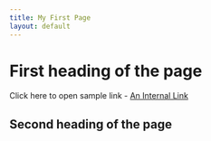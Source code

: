 ```yaml
---
title: My First Page
layout: default
---
```


# First heading of the page

Click here to open sample link - 
[An Internal Link](/docs/sample-link1)

## Second heading of the page
